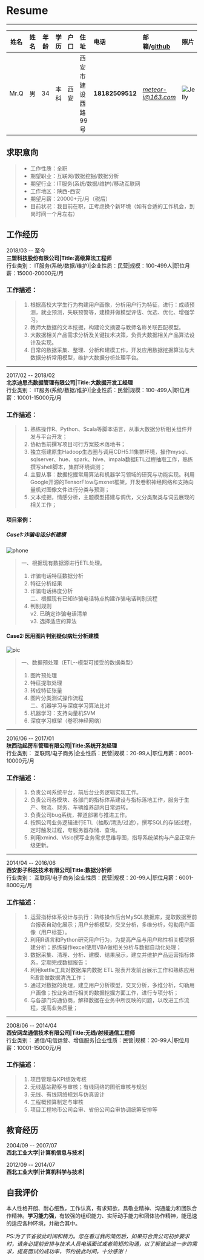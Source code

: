 # Resume
----------
|姓名|姓名|年龄|学历|户口|住址|电话|邮箱/[github](http://github.com/meteorwen/)|照片|   
|:--:|:--:|:---:|:---:|:---:|:--- |:--- |:--- |:-- |
|Mr.Q|男|34|本科|西安|西安市建设西路99号|**18182509512**|*meteor-i@163.com*|![Jelly](https://i.imgur.com/e34qBTZ.png)|



## 求职意向
> - 工作性质：全职
> - 期望职业：互联网/数据挖掘/数据分析
> - 期望行业：IT服务(系统/数据/维护)/移动互联网
> - 工作地区：陕西-西安
> - 期望月薪：20000+元/月（税后）
> - 目前状况：我目前在职，正考虑换个新环境（如有合适的工作机会，到岗时间一个月左右）

## 工作经历
 2018/03 -- 至今 <br>
**三盟科技股份有限公司|Title:高级算法工程师** <br>
行业类别： IT服务(系统/数据/维护)|企业性质：民营|规模：100-499人|职位月薪：15000-20000元/月
### 工作描述：<br>
> 1. 根据高校大学生行为构建用户画像，分析用户行为特征，进行：成绩预测，就业预测，失联预警等，建模并做模型评估、优选、优化、增强学习。
> 2. 教师大数据的文本挖掘，构建论文摘要与教师名称关联匹配模型。
> 3. 大数据相关产品需求分析及关键技术决策，负责大数据相关产品算法设计及实现。
> 4. 日常的数据采集、整理、分析和建模工作，开发应用数据挖掘算法与大数据分析常用模型，维护大数据分析处理平台。

----------
 2017/02 -- 2018/02 <br>
**北京迪思杰数据管理有限公司|Title:大数据开发工经理** <br>
行业类别： IT服务(系统/数据/维护)|企业性质：民营|规模：100-499人|职位月薪：10001-15000元/月

### 工作描述：<br>
> 1. 熟练操作R、Python、Scala等脚本语言，从事大数据分析相关组件开发与平台开发； 
> 2. 协助售前撰写项目可行方案技术落地书；
> 3. 独立搭建原生Hadoop生态圈与调用CDH5.11集群环境，操作mysql、sqlserver、hue、spark、hive、impala数据ETL过程抽取工作，熟练撰写shell脚本，集群环境调测；
> 4. 主要从事：数据挖掘常用算法和机器学习领域的研究与功能实现。利用Google开源的TensorFlow与mxnet框架，开发卷积神经网络和支持向量机对图像文件进行分类与预测；
> 5. 文本挖掘，情感分析，主题模型搭建与调优，文分类聚类与词云展现的相关工作；

#### 项目案例：
##### Case1:诈骗电话分析建模
![phone](https://i.imgur.com/EPRWXvT.png)
>一、根据现有数据源进行ETL处理。<br>
> 1. 诈骗电话特征数据分析<br>
> 2. 特征分析结果<br>
> 3. 诈骗电话纬度分析<br>
> 二、根据现有已知诈骗电话特点构建诈骗电话判别流程<br>
> 1. 判别规则<br>
v2. 已确定诈骗电话清单<br>
v3. 选择适应的算法<br>

#### Case2:医用图片判别疑似病灶分析建模
![pic](https://i.imgur.com/9kLzIQJ.png)
> 一、数据预处理（ETL--模型可接受的数据类型）<br>
> 1. 图片预处理<br>
> 2. 特征提取处理<br>
> 3. 转成特征张量<br>
> 4. 图片分类测试操作流程<br>
> 二、机器学习与深度学习算法比对<br>
> 1. 机器学习：支持向量机SVM<br>
> 2. 深度学习框架（卷积神经网络）<br>

----------

2016/06 -- 2017/01<br>
**陕西动起房车管理有限公司|Title:系统开发经理**<br>
行业类别： 互联网/电子商务|企业性质：民营|规模：20-99人|职位月薪：8001-10000元/月
### 工作描述：
> 1. 负责公司系统平台，前后台业务逻辑实现工作。
> 2. 负责公司各模块、各部门的指标体系建设与指标落地工作，服务于生产、物流、财务、车辆维养部内日常运转。
> 3. 负责公司bug系统，禅道部署与推进工作。
> 4. 按照公司业务逻辑进行ETL（抽取/清洗/过滤），撰写SQL的存储过程，定时触发过程，夸服务器存储、查询。
> 5. 利用xmind、Visio撰写业务需求思维导图，指导系统架构与产品正常升级更新。

----------
2014/04 -- 2016/06<br>
**西安影子科技技术有限公司|Title:数据分析师**<br>
行业类别： 互联网/电子商务|企业性质：民营|规模：20-99人|职位月薪：6001-8000元/月
### 工作描述：
> 1. 运营指标体系设计与执行：熟练操作后台MySQL数据库，提取数据至前台报表自动化展示；用户分析模型，交叉分析，多维分析，勾勒用户画像（用户标签）。
> 2. 利用R语言和Python研究用户行为，为提高产品与用户粘性相关模型搭建分析；熟练操作excel使用VBA做相关分析与数据自动化处理；
> 3. 数据采集、清理、分析、建模、结果展示，建立并维护产品运营指标体系，定期完成数据报告；
> 4. 利用kettle工具对数据库内数据 ETL 报表开发前台展示工作和熟练应用R语言做数据清洗工作；
> 5. 通过对数据的处理，建立用户分析模型，交叉分析，多维分析，勾勒用户画像；按业务进行相关的数据挖掘方面工作，进行专项分析；
> 6. 与各部门沟通协商，解释数据在业务中所反映的问题，以改进工作流程，提高业务质量；

----------
2008/06 -- 2014/04<br>
**西安网龙通信技术有限公司|Title:无线/射频通信工程师**<br>
行业类别： 通信/电信运营、增值服务|企业性质：民营|规模：20-99人|职位月薪：10001-15000元/月
### 工作描述：
> 1. 项目管理与KPI绩效考核
> 2. 无线基站勘察与审核；有线网络的图纸审核与规划
> 3. 无线、有线网络规划与仿真设计
> 4. 工程概预算制定与审核
> 5. 项目工程地市公司会审、省份公司会审协调统筹安排等

## 教育经历
2004/09 -- 2007/07<br>
**西北工业大学|计算机信息与技术|**

2012/09 -- 2014/07<br>
**西北工业大学|计算机科学与技术|**

## 自我评价
本人性格开朗、耐心细致，工作认真，有求知欲，具敬业精神、沟通能力和团队合作精神。**学习能力强**，有较强的组织能力、实际动手能力和团体协作精神，能迅速的适应各种环境，并融合其中。

*PS:为了节省彼此时间和精力。您在看过我的简历后，如果符合贵公司初步要求时，请务必提前安排与技术人员电话面试或者简短的沟通，以了解彼此进一步的需求，提高面试的成功率，节约彼此时间。十分感谢！*